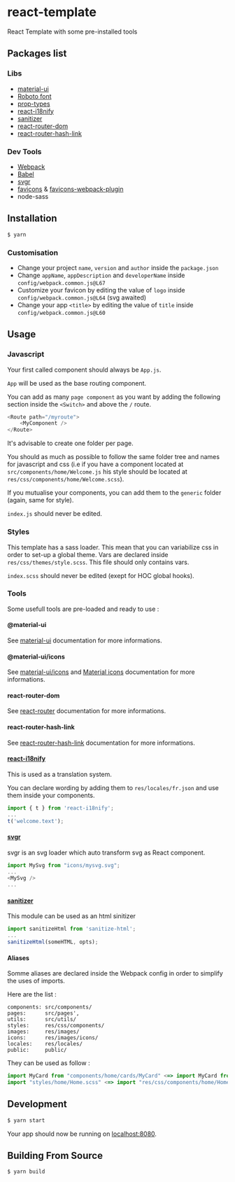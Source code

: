 # react-template

React Template with some pre-installed tools

## Packages list

### Libs

- [material-ui](https://material-ui.com/)
- [Roboto font](https://fonts.google.com/specimen/Roboto)
- [prop-types](https://yarnpkg.com/package/prop-types)
- [react-i18nify](https://yarnpkg.com/package/react-i18nify)
- [sanitizer](https://yarnpkg.com/package/sanitize-html)
- [react-router-dom](https://reactrouter.com/)
- [react-router-hash-link](https://yarnpkg.com/package/react-router-hash-link)

### Dev Tools

- [Webpack](https://webpack.js.org/)
- [Babel](https://babeljs.io/)
- [svgr](https://yarnpkg.com/package/@svgr/webpack)
- [favicons](https://yarnpkg.com/package/favicons) & [favicons-webpack-plugin](https://yarnpkg.com/package/favicons-webpack-plugin)
- node-sass

## Installation

```bash
$ yarn
```

### Customisation

- Change your project `name`, `version` and `author` inside the `package.json`
- Change `appName`, `appDescription` and `developerName` inside `config/webpack.common.js@L67`
- Customize your favicon by editing the value of `logo` inside `config/webpack.common.js@L64` (svg awaited)
- Change your app `<title>` by editing the value of `title` inside `config/webpack.common.js@L60`

## Usage

### Javascript

Your first called component should always be `App.js`.

`App` will be used as the base routing component.

You can add as many `page component` as you want by adding the following section inside the `<Switch>` and above the `/` route.
```javascript
<Route path="/myroute">
    <MyComponent />
</Route>
```

It's advisable to create one folder per page.

You should as much as possible to follow the same folder tree and names for javascript and css
(i.e if you have a component located at `src/components/home/Welcome.js` his style should be located at `res/css/components/home/Welcome.scss`).

If you mutualise your components, you can add them to the `generic` folder (again, same for style).

`index.js` should never be edited.

### Styles

This template has a sass loader. This mean that you can variabilize css in order to set-up a global theme.
Vars are declared inside `res/css/themes/style.scss`. This file should only contains vars.

`index.scss` should never be edited (exept for HOC global hooks).

### Tools

Some usefull tools are pre-loaded and ready to use :

#### @material-ui

See [material-ui](https://mui.com/) documentation for more informations.

#### @material-ui/icons

See [material-ui/icons](https://mui.com/) and [Material icons](https://fonts.google.com/icons) documentation for more informations.

#### react-router-dom

See [react-router](https://reactrouter.com/docs/en/v6) documentation for more informations.

#### react-router-hash-link

See [react-router-hash-link](https://yarnpkg.com/package/react-router-hash-link) documentation for more informations.

#### [react-i18nify](https://yarnpkg.com/package/react-i18nify)

This is used as a translation system.

You can declare wording by adding them to `res/locales/fr.json` and use them inside your components.
```javascript
import { t } from 'react-i18nify';
...
t('welcome.text');
```

#### [svgr](https://yarnpkg.com/package/@svgr/webpack)

svgr is an svg loader which auto transform svg as React component.

```javascript
import MySvg from "icons/mysvg.svg";
...
<MySvg />
...
```

#### [sanitizer](https://yarnpkg.com/package/sanitize-html)

This module can be used as an html sinitizer

```javascript
import sanitizeHtml from 'sanitize-html';
...
sanitizeHtml(someHTML, opts);
```

#### Aliases

Somme aliases are declared inside the Webpack config in order to simplify the uses of imports.

Here are the list :

```
components: src/components/
pages:      src/pages',
utils:      src/utils/
styles:     res/css/components/
images:     res/images/
icons:      res/images/icons/
locales:    res/locales/
public:     public/
```

They can be used as follow :
```javascript
import MyCard from "components/home/cards/MyCard" <=> import MyCard from "src/components/home/cards/MyCard"
import "styles/home/Home.scss" <=> import "res/css/components/home/Home.scss"
```

## Development

```bash
$ yarn start
```

Your app should now be running on [localhost:8080](http://localhost:8080/).

## Building From Source
```bash
$ yarn build
```

